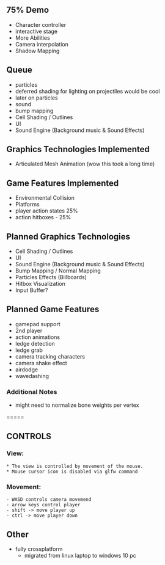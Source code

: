 ## 75% Demo ##
- Character controller
- interactive stage
- More Abilities
- Camera interpolation
- Shadow Mapping

## Queue ##
- particles
- deferred shading for lighting on projectiles would be cool
- later on particles
- sound
- bump mapping
- Cell Shading / Outlines
- UI
- Sound Engine (Background music & Sound Effects)

## Graphics Technologies Implemented ##
- Articulated Mesh Animation (wow this took a long time)

## Game Features Implemented ##
- Environmental Collision
- Platforms
- player action states 25%
- action hitboxes - 25% 

## Planned Graphics Technologies ##
- Cell Shading / Outlines
- UI
- Sound Engine (Background music & Sound Effects)
- Bump Mapping / Normal Mapping
- Particles Effects (Billboards)
- Hitbox Visualization
- Input Buffer?

## Planned Game Features ##
* gamepad support
* 2nd player
* action animations
* ledge detection
* ledge grab
* camera tracking characters
* camera shake effect
* airdodge
* wavedashing


### Additional Notes ###
* might need to normalize bone weights per vertex

=====

## CONTROLS ##

### View: ###
    * The view is controlled by movement of the mouse.
    * Mouse cursor icon is disabled via glfw command

### Movement: ###
    - WASD controls camera movemend
    - arrow keys control player
    - shift -> move player up
    - ctrl -> move player down

## Other ##
* fully crossplatform
    - migrated from linux laptop to windows 10 pc